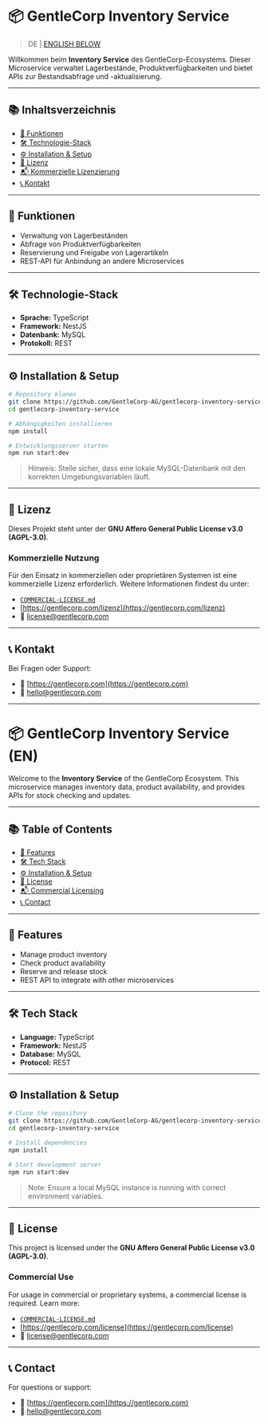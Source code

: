 # 📦 GentleCorp Inventory Service

> DE | [ENGLISH BELOW](#-gentlecorp-inventory-service-en)

Willkommen beim **Inventory Service** des GentleCorp-Ecosystems. Dieser Microservice verwaltet Lagerbestände, Produktverfügbarkeiten und bietet APIs zur Bestandsabfrage und -aktualisierung.

---

## 📚 Inhaltsverzeichnis

- [🚀 Funktionen](#-funktionen)
- [🛠️ Technologie-Stack](#️-technologie-stack)
- [⚙️ Installation & Setup](#️-installation--setup)
- [🔐 Lizenz](#-lizenz)
- [📬 Kommerzielle Lizenzierung](#-kommerzielle-lizenzierung)
- [📞 Kontakt](#-kontakt)

---

## 🚀 Funktionen

- Verwaltung von Lagerbeständen
- Abfrage von Produktverfügbarkeiten
- Reservierung und Freigabe von Lagerartikeln
- REST-API für Anbindung an andere Microservices

---

## 🛠️ Technologie-Stack

- **Sprache:** TypeScript
- **Framework:** NestJS
- **Datenbank:** MySQL
- **Protokoll:** REST

---

## ⚙️ Installation & Setup

```bash
# Repository klonen
git clone https://github.com/GentleCorp-AG/gentlecorp-inventory-service.git
cd gentlecorp-inventory-service

# Abhängigkeiten installieren
npm install

# Entwicklungsserver starten
npm run start:dev
```

> Hinweis: Stelle sicher, dass eine lokale MySQL-Datenbank mit den korrekten Umgebungsvariablen läuft.

---

## 🔐 Lizenz

Dieses Projekt steht unter der **GNU Affero General Public License v3.0 (AGPL-3.0)**.

### Kommerzielle Nutzung

Für den Einsatz in kommerziellen oder proprietären Systemen ist eine kommerzielle Lizenz erforderlich. Weitere Informationen findest du unter:

- [`COMMERCIAL-LICENSE.md`](./COMMERCIAL-LICENSE.md)
- [https://gentlecorp.com/lizenz](https://gentlecorp.com/lizenz)
- 📧 license@gentlecorp.com

---

## 📞 Kontakt

Bei Fragen oder Support:

- 💼 [https://gentlecorp.com](https://gentlecorp.com)
- 📧 hello@gentlecorp.com

---

# 📦 GentleCorp Inventory Service (EN)

Welcome to the **Inventory Service** of the GentleCorp Ecosystem. This microservice manages inventory data, product availability, and provides APIs for stock checking and updates.

---

## 📚 Table of Contents

- [🚀 Features](#-features)
- [🛠️ Tech Stack](#️-tech-stack)
- [⚙️ Installation & Setup](#️-installation--setup)
- [🔐 License](#-license)
- [📬 Commercial Licensing](#-commercial-licensing)
- [📞 Contact](#-contact)

---

## 🚀 Features

- Manage product inventory
- Check product availability
- Reserve and release stock
- REST API to integrate with other microservices

---

## 🛠️ Tech Stack

- **Language:** TypeScript
- **Framework:** NestJS
- **Database:** MySQL
- **Protocol:** REST

---

## ⚙️ Installation & Setup

```bash
# Clone the repository
git clone https://github.com/GentleCorp-AG/gentlecorp-inventory-service.git
cd gentlecorp-inventory-service

# Install dependencies
npm install

# Start development server
npm run start:dev
```

> Note: Ensure a local MySQL instance is running with correct environment variables.

---

## 🔐 License

This project is licensed under the **GNU Affero General Public License v3.0 (AGPL-3.0)**.

### Commercial Use

For usage in commercial or proprietary systems, a commercial license is required. Learn more:

- [`COMMERCIAL-LICENSE.md`](./COMMERCIAL-LICENSE.md)
- [https://gentlecorp.com/license](https://gentlecorp.com/license)
- 📧 license@gentlecorp.com

---

## 📞 Contact

For questions or support:

- 💼 [https://gentlecorp.com](https://gentlecorp.com)
- 📧 hello@gentlecorp.com

